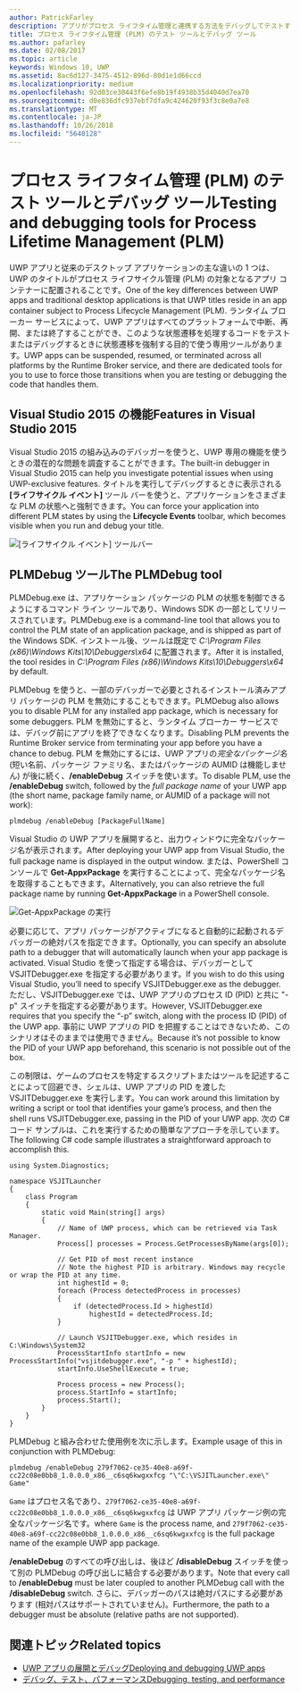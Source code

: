 ```yaml
---
author: PatrickFarley
description: アプリがプロセス ライフタイム管理と連携する方法をデバッグしてテストするためのツールと手法。
title: プロセス ライフタイム管理 (PLM) のテスト ツールとデバッグ ツール
ms.author: pafarley
ms.date: 02/08/2017
ms.topic: article
keywords: Windows 10, UWP
ms.assetid: 8ac6d127-3475-4512-896d-80d1e1d66ccd
ms.localizationpriority: medium
ms.openlocfilehash: 92d03ce30443f6efe8b19f4938b35d4040d7ea70
ms.sourcegitcommit: d0e836dfc937ebf7dfa9c424620f93f3c8e0a7e8
ms.translationtype: MT
ms.contentlocale: ja-JP
ms.lasthandoff: 10/26/2018
ms.locfileid: "5640128"
---
```

# <a name="testing-and-debugging-tools-for-process-lifetime-management-plm"></a><span data-ttu-id="11817-104">プロセス ライフタイム管理 (PLM) のテスト ツールとデバッグ ツール</span><span class="sxs-lookup"><span data-stu-id="11817-104">Testing and debugging tools for Process Lifetime Management (PLM)</span></span>

<span data-ttu-id="11817-105">UWP アプリと従来のデスクトップ アプリケーションの主な違いの 1 つは、UWP のタイトルがプロセス ライフサイクル管理 (PLM) の対象となるアプリ コンテナーに配置されることです。</span><span class="sxs-lookup"><span data-stu-id="11817-105">One of the key differences between UWP apps and traditional desktop applications is that UWP titles reside in an app container subject to Process Lifecycle Management (PLM).</span></span> <span data-ttu-id="11817-106">ランタイム ブローカー サービスによって、UWP アプリはすべてのプラットフォームで中断、再開、または終了することができ、このような状態遷移を処理するコードをテストまたはデバッグするときに状態遷移を強制する目的で使う専用ツールがあります。</span><span class="sxs-lookup"><span data-stu-id="11817-106">UWP apps can be suspended, resumed, or terminated across all platforms by the Runtime Broker service, and there are dedicated tools for you to use to force those transitions when you are testing or debugging the code that handles them.</span></span>

## <a name="features-in-visual-studio-2015"></a><span data-ttu-id="11817-107">Visual Studio 2015 の機能</span><span class="sxs-lookup"><span data-stu-id="11817-107">Features in Visual Studio 2015</span></span>

<span data-ttu-id="11817-108">Visual Studio 2015 の組み込みのデバッガーを使うと、UWP 専用の機能を使うときの潜在的な問題を調査することができます。</span><span class="sxs-lookup"><span data-stu-id="11817-108">The built-in debugger in Visual Studio 2015 can help you investigate potential issues when using UWP-exclusive features.</span></span> <span data-ttu-id="11817-109">タイトルを実行してデバッグするときに表示される **[ライフサイクル イベント]** ツール バーを使うと、アプリケーションをさまざまな PLM の状態へと強制できます。</span><span class="sxs-lookup"><span data-stu-id="11817-109">You can force your application into different PLM states by using the **Lifecycle Events** toolbar, which becomes visible when you run and debug your title.</span></span>

![[ライフサイクル イベント] ツールバー](images/gs-debug-uwp-apps-001.png)

## <a name="the-plmdebug-tool"></a><span data-ttu-id="11817-111">PLMDebug ツール</span><span class="sxs-lookup"><span data-stu-id="11817-111">The PLMDebug tool</span></span>

<span data-ttu-id="11817-112">PLMDebug.exe は、アプリケーション パッケージの PLM の状態を制御できるようにするコマンド ライン ツールであり、Windows SDK の一部としてリリースされています。</span><span class="sxs-lookup"><span data-stu-id="11817-112">PLMDebug.exe is a command-line tool that allows you to control the PLM state of an application package, and is shipped as part of the Windows SDK.</span></span> <span data-ttu-id="11817-113">インストール後、ツールは既定で *C:\Program Files (x86)\Windows Kits\10\Debuggers\x64* に配置されます。</span><span class="sxs-lookup"><span data-stu-id="11817-113">After it is installed, the tool resides in *C:\Program Files (x86)\Windows Kits\10\Debuggers\x64* by default.</span></span> 

<span data-ttu-id="11817-114">PLMDebug を使うと、一部のデバッガーで必要とされるインストール済みアプリ パッケージの PLM を無効にすることもできます。</span><span class="sxs-lookup"><span data-stu-id="11817-114">PLMDebug also allows you to disable PLM for any installed app package, which is necessary for some debuggers.</span></span> <span data-ttu-id="11817-115">PLM を無効にすると、ランタイム ブローカー サービスでは、デバッグ前にアプリを終了できなくなります。</span><span class="sxs-lookup"><span data-stu-id="11817-115">Disabling PLM prevents the Runtime Broker service from terminating your app before you have a chance to debug.</span></span> <span data-ttu-id="11817-116">PLM を無効にするには、UWP アプリの*完全なパッケージ名* (短い名前、パッケージ ファミリ名、またはパッケージの AUMID は機能しません) が後に続く、**/enableDebug** スイッチを使います。</span><span class="sxs-lookup"><span data-stu-id="11817-116">To disable PLM, use the **/enableDebug** switch, followed by the *full package name* of your UWP app (the short name, package family name, or AUMID of a package will not work):</span></span>

```
plmdebug /enableDebug [PackageFullName]
```

<span data-ttu-id="11817-117">Visual Studio の UWP アプリを展開すると、出力ウィンドウに完全なパッケージ名が表示されます。</span><span class="sxs-lookup"><span data-stu-id="11817-117">After deploying your UWP app from Visual Studio, the full package name is displayed in the output window.</span></span> <span data-ttu-id="11817-118">または、PowerShell コンソールで **Get-AppxPackage** を実行することによって、完全なパッケージ名を取得することもできます。</span><span class="sxs-lookup"><span data-stu-id="11817-118">Alternatively, you can also retrieve the full package name by running **Get-AppxPackage** in a PowerShell console.</span></span>

![Get-AppxPackage の実行](images/gs-debug-uwp-apps-003.png)

<span data-ttu-id="11817-120">必要に応じて、アプリ パッケージがアクティブになると自動的に起動されるデバッガーの絶対パスを指定できます。</span><span class="sxs-lookup"><span data-stu-id="11817-120">Optionally, you can specify an absolute path to a debugger that will automatically launch when your app package is activated.</span></span> <span data-ttu-id="11817-121">Visual Studio を使って指定する場合は、デバッガーとして VSJITDebugger.exe を指定する必要があります。</span><span class="sxs-lookup"><span data-stu-id="11817-121">If you wish to do this using Visual Studio, you’ll need to specify VSJITDebugger.exe as the debugger.</span></span> <span data-ttu-id="11817-122">ただし、VSJITDebugger.exe では、UWP アプリのプロセス ID (PID) と共に "-p" スイッチを指定する必要があります。</span><span class="sxs-lookup"><span data-stu-id="11817-122">However, VSJITDebugger.exe requires that you specify the “-p” switch, along with the process ID (PID) of the UWP app.</span></span> <span data-ttu-id="11817-123">事前に UWP アプリの PID を把握することはできないため、このシナリオはそのままでは使用できません。</span><span class="sxs-lookup"><span data-stu-id="11817-123">Because it’s not possible to know the PID of your UWP app beforehand, this scenario is not possible out of the box.</span></span>

<span data-ttu-id="11817-124">この制限は、ゲームのプロセスを特定するスクリプトまたはツールを記述することによって回避でき、シェルは、UWP アプリの PID を渡した VSJITDebugger.exe を実行します。</span><span class="sxs-lookup"><span data-stu-id="11817-124">You can work around this limitation by writing a script or tool that identifies your game’s process, and then the shell runs VSJITDebugger.exe, passing in the PID of your UWP app.</span></span> <span data-ttu-id="11817-125">次の C# コード サンプルは、これを実行するための簡単なアプローチを示しています。</span><span class="sxs-lookup"><span data-stu-id="11817-125">The following C# code sample illustrates a straightforward approach to accomplish this.</span></span>

```
using System.Diagnostics;

namespace VSJITLauncher
{
    class Program
    {
        static void Main(string[] args)
        {
            // Name of UWP process, which can be retrieved via Task Manager.
            Process[] processes = Process.GetProcessesByName(args[0]);

            // Get PID of most recent instance
            // Note the highest PID is arbitrary. Windows may recycle or wrap the PID at any time.
            int highestId = 0;
            foreach (Process detectedProcess in processes)
            {
                if (detectedProcess.Id > highestId)
                    highestId = detectedProcess.Id;
            }

            // Launch VSJITDebugger.exe, which resides in C:\Windows\System32
            ProcessStartInfo startInfo = new ProcessStartInfo("vsjitdebugger.exe", "-p " + highestId);
            startInfo.UseShellExecute = true;

            Process process = new Process();
            process.StartInfo = startInfo;
            process.Start();
        }
    }
}
```

<span data-ttu-id="11817-126">PLMDebug と組み合わせた使用例を次に示します。</span><span class="sxs-lookup"><span data-stu-id="11817-126">Example usage of this in conjunction with PLMDebug:</span></span>

```
plmdebug /enableDebug 279f7062-ce35-40e8-a69f-cc22c08e0bb8_1.0.0.0_x86__c6sq6kwgxxfcg "\"C:\VSJITLauncher.exe\" Game"
```
<span data-ttu-id="11817-127">`Game` はプロセス名であり、`279f7062-ce35-40e8-a69f-cc22c08e0bb8_1.0.0.0_x86__c6sq6kwgxxfcg` は UWP アプリ パッケージ例の完全なパッケージ名です。</span><span class="sxs-lookup"><span data-stu-id="11817-127">where `Game` is the process name, and `279f7062-ce35-40e8-a69f-cc22c08e0bb8_1.0.0.0_x86__c6sq6kwgxxfcg` is the full package name of the example UWP app package.</span></span>

<span data-ttu-id="11817-128">**/enableDebug** のすべての呼び出しは、後ほど **/disableDebug** スイッチを使って別の PLMDebug の呼び出しに結合する必要があります。</span><span class="sxs-lookup"><span data-stu-id="11817-128">Note that every call to **/enableDebug** must be later coupled to another PLMDebug call with the **/disableDebug** switch.</span></span> <span data-ttu-id="11817-129">さらに、デバッガーのパスは絶対パスにする必要があります (相対パスはサポートされていません)。</span><span class="sxs-lookup"><span data-stu-id="11817-129">Furthermore, the path to a debugger must be absolute (relative paths are not supported).</span></span>

## <a name="related-topics"></a><span data-ttu-id="11817-130">関連トピック</span><span class="sxs-lookup"><span data-stu-id="11817-130">Related topics</span></span>
- [<span data-ttu-id="11817-131">UWP アプリの展開とデバッグ</span><span class="sxs-lookup"><span data-stu-id="11817-131">Deploying and debugging UWP apps</span></span>](deploying-and-debugging-uwp-apps.md)
- [<span data-ttu-id="11817-132">デバッグ、テスト、パフォーマンス</span><span class="sxs-lookup"><span data-stu-id="11817-132">Debugging, testing, and performance</span></span>](index.md)
